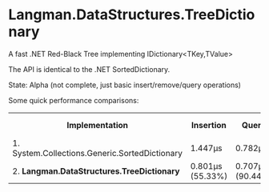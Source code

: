 Langman.DataStructures.TreeDictionary
==============

A fast .NET Red-Black Tree implementing IDictionary&lt;TKey,TValue&gt;

The API is identical to the .NET SortedDictionary.

State: Alpha (not complete, just basic insert/remove/query operations)

Some quick performance comparisons:

<table>
<tr><th>Implementation</th><th>Insertion</th><th>Query</th><th>In-order Enumeration</th><th>Removal</th></tr>
<tr>
<td>1. System.Collections.Generic.SortedDictionary</td>
<td>1.447&#956;s</td>
<td>0.782&#956;s</td>
<td>0.098&#956;s</td>
<td>1.227&#956;s</td>
</tr>
<tr>
<td>2. <strong>Langman.DataStructures.TreeDictionary</strong></td>
<td>0.801&#956;s (55.33%)</td>
<td>0.707&#956;s (90.44%)</td>
<td>0.088&#956;s (89.64%)</td>
<td>0.855&#956;s (69.67%)</td>
</tr>
</table>
